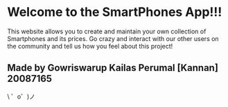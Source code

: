 Welcome to the SmartPhones App!!!
=================

This website allows you to create and maintain your own collection of Smartphones and its prices. 
Go crazy and interact with our other users on the community and tell us how you feel about this project!

Made by Gowriswarup Kailas Perumal [Kannan] 20087165
-------------------

\ ゜o゜)ノ
